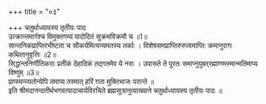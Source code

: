 +++
title = "०३"

+++
चतुर्थाध्यायस्य तृतीयः पादः  
उत्क्रान्तमार्गश्च विमुक्तगम्यं पादोदितं सुक्रमविक्रमौ च ॥1॥  
सान्तनिकप्राप्तिरभीष्टता च सौकर्यमित्यन्यमतस्य तर्काः । विशेषसमप्राप्तिरुरुत्वमाप्तिः क्रमानुरागः कथितानुवृत्तिः ॥2॥  
सिद्धान्तनिर्णीतिकराः प्रतीकं देहादिकं तद्गतमेव ये नराः । उपासते ते पुरतः समाप्नुयुबर्‌रह्माणमस्मान्मतिमाप्य विष्णुम् ॥3॥  
प्राप्स्यन्त्यतोन्येपि तमाप्य तस्मात् हरिं गता मुक्तिभाजः परान्ते ॥  
इति श्रीमदानन्दतीर्थभगवत्पादाचार्यविरचिते ब्रह्मसूत्रानुव्याख्याने चतुर्थाध्यायस्य तृतीयः पादः ॥  